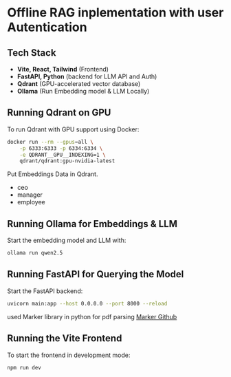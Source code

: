 # Offline RAG inplementation with user Autentication 

## Tech Stack  
- **Vite, React, Tailwind** (Frontend)  
- **FastAPI, Python** (backend for LLM API and Auth)  
- **Qdrant** (GPU-accelerated vector database)  
- **Ollama** (Run Embedding model & LLM Locally)  

## Running Qdrant on GPU  
To run Qdrant with GPU support using Docker:  

```bash
docker run --rm --gpus=all \
    -p 6333:6333 -p 6334:6334 \
    -e QDRANT__GPU__INDEXING=1 \
    qdrant/qdrant:gpu-nvidia-latest
```

Put Embeddings Data in Qdrant.
 - ceo
 - manager
 - employee

## Running Ollama for Embeddings & LLM  
Start the embedding model and LLM with:  

```bash
ollama run qwen2.5
```

## Running FastAPI for Querying the Model  
Start the FastAPI backend:  

```bash
uvicorn main:app --host 0.0.0.0 --port 8000 --reload
```

used Marker library in python for pdf parsing [Marker Github](https://github.com/VikParuchuri/marker)

## Running the Vite Frontend  
To start the frontend in development mode:  

```bash
npm run dev
```


